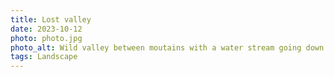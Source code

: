 ```yaml
---
title: Lost valley
date: 2023-10-12
photo: photo.jpg
photo_alt: Wild valley between moutains with a water stream going down of the first mountain.
tags: Landscape
---
```


